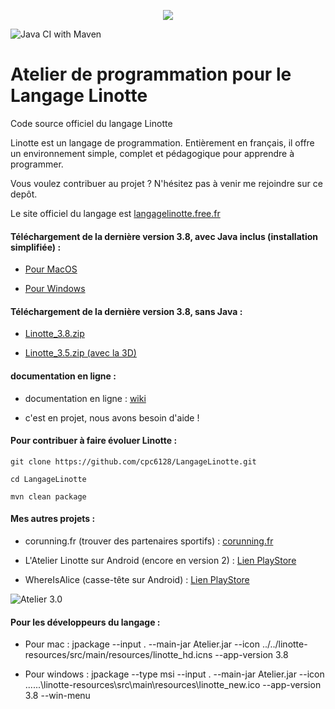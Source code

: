 <p align="center">
  <img src="http://langagelinotte.free.fr/github/entete2.png">
</p>

![Java CI with Maven](https://github.com/cpc6128/LangageLinotte/workflows/Java%20CI%20with%20Maven/badge.svg)

# Atelier de programmation pour le Langage Linotte

Code source officiel du langage Linotte

Linotte est un langage de programmation. 
Entièrement en français, il offre un environnement simple, complet et pédagogique pour apprendre à programmer. 

Vous voulez contribuer au projet ? N'hésitez pas à venir me rejoindre sur ce depôt.

Le site officiel du langage est <a href="http://langagelinotte.free.fr">langagelinotte.free.fr</a>

#### Téléchargement de la dernière version 3.8, avec Java inclus (installation simplifiée) :

- <a href="https://github.com/cpc6128/LangageLinotte/releases/download/v3.8/AtelierLinotte-3.8.dmg">Pour MacOS</a>

- <a href="https://github.com/cpc6128/LangageLinotte/releases/download/v3.8/AtelierLinotte-3.8.msi">Pour Windows</a>

#### Téléchargement de la dernière version 3.8, sans Java :

- <a href="https://github.com/cpc6128/LangageLinotte/releases/download/v3.8/Linotte_3.8-2021-03-17-16-16.zip">Linotte_3.8.zip</a>

- <a href="https://github.com/cpc6128/LangageLinotte/releases/download/v3.5/Linotte_3.5-2020-11-18-15-10.zip">Linotte_3.5.zip (avec la 3D)</a>

#### documentation en ligne :

- documentation en ligne : <a href="https://github.com/cpc6128/LangageLinotte/wiki">wiki</a>

- c'est en projet, nous avons besoin d'aide ! 

#### Pour contribuer à faire évoluer Linotte :
 `git clone https://github.com/cpc6128/LangageLinotte.git`
 
 `cd LangageLinotte`
 
 `mvn clean package`
 
#### Mes autres projets :

- corunning.fr (trouver des partenaires sportifs) : <a href="https://www.corunning.fr">corunning.fr</a>

- L'Atelier Linotte sur Android (encore en version 2) : <a href="https://play.google.com/store/apps/details?id=fr.codevallee.langagelinotte.atelierlinotte">Lien PlayStore</a>

- WhereIsAlice (casse-tête sur Android) : <a href="https://play.google.com/store/apps/details?id=fr.codevallee.whereisalice">Lien PlayStore</a>

![Atelier 3.0](http://langagelinotte.free.fr/github/atelier-dracula2.png)

#### Pour les développeurs du langage :

- Pour mac :
 jpackage --input . --main-jar Atelier.jar  --icon ../../linotte-resources/src/main/resources/linotte_hd.icns --app-version 3.8

- Pour windows :
 jpackage --type msi --input . --main-jar Atelier.jar --icon ..\..\..\linotte-resources\src\main\resources\linotte_new.ico --app-version 3.8 --win-menu